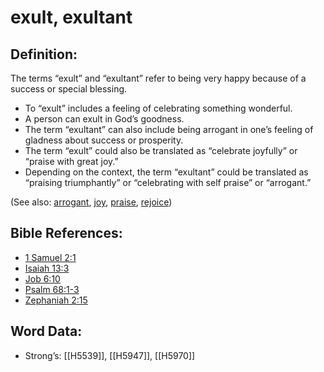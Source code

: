 # exult, exultant

## Definition:

The terms “exult” and “exultant” refer to being very happy because of a success or special blessing.

* To “exult” includes a feeling of celebrating something wonderful.
* A person can exult in God’s goodness.
* The term “exultant” can also include being arrogant in one’s feeling of gladness about success or prosperity.
* The term “exult” could also be translated as “celebrate joyfully” or “praise with great joy.”
* Depending on the context, the term “exultant” could be translated as “praising triumphantly” or “celebrating with self praise” or “arrogant.”

(See also: [arrogant](../other/arrogant.md), [joy](../other/joy.md), [praise](../other/praise.md), [rejoice](../other/joy.md))

## Bible References:

* [1 Samuel 2:1](rc://en/tn/help/1sa/02/1)
* [Isaiah 13:3](rc://en/tn/help/isa/13/03)
* [Job 6:10](rc://en/tn/help/job/06/10)
* [Psalm 68:1-3](rc://en/tn/help/psa/068/001)
* [Zephaniah 2:15](rc://en/tn/help/zep/02/15)

## Word Data:

* Strong’s: [[H5539]], [[H5947]], [[H5970]]
